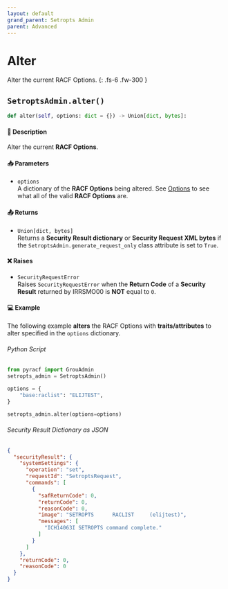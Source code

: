 ```yaml
---
layout: default
grand_parent: Setropts Admin
parent: Advanced
---
```


# Alter

Alter the current RACF Options.
{: .fs-6 .fw-300 }

## `SetroptsAdmin.alter()`

```python
def alter(self, options: dict = {}) -> Union[dict, bytes]:
```

#### 📄 Description

Alter the current **RACF Options**.

#### 📥 Parameters
* `options`<br>
  A dictionary of the **RACF Options** being altered. See [Options](../options_operators#options) to see what all of the valid **RACF Options** are.

#### 📤 Returns
* `Union[dict, bytes]`<br>
  Returns a **Security Result dictionary** or **Security Request XML bytes** if the `SetroptsAdmin.generate_request_only` class attribute is set to `True`.

#### ❌ Raises
* `SecurityRequestError`<br>
  Raises `SecurityRequestError` when the **Return Code** of a **Security Result** returned by IRRSMO00 is **NOT** equal to `0`.

#### 💻 Example

The following example **alters** the RACF Options with **traits/attributes** to alter specified in the `options` dictionary.


###### Python Script

```python
from pyracf import GrouAdmin
setropts_admin = SetroptsAdmin()

options = {
    "base:raclist": "ELIJTEST",
}

setropts_admin.alter(options=options)
```

###### Security Result Dictionary as JSON
```json
{
  "securityResult": {
    "systemSettings": {
      "operation": "set",
      "requestId": "SetroptsRequest",
      "commands": [
        {
          "safReturnCode": 0,
          "returnCode": 0,
          "reasonCode": 0,
          "image": "SETROPTS      RACLIST     (elijtest)",
          "messages": [
            "ICH14063I SETROPTS command complete."
          ]
        }
      ]
    },
    "returnCode": 0,
    "reasonCode": 0
  }
}
```
